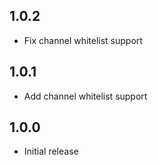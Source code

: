 <!-- https://developers.home-assistant.io/docs/add-ons/presentation#keeping-a-changelog -->

## 1.0.2

- Fix channel whitelist support

## 1.0.1

- Add channel whitelist support

## 1.0.0

- Initial release
